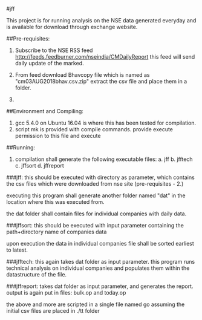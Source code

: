 #jff

This project is for running analysis on the NSE data generated everyday and
is available for download through exchange website.

##Pre-requisites:
  1. Subscribe to the NSE RSS feed
    http://feeds.feedburner.com/nseindia/CMDailyReport
    this feed will send daily update of the marked.

  2. From feed download Bhavcopy file which is named as "cm03AUG2018bhav.csv.zip"
    extract the csv file and place them in a folder.

  3.

##Environment and Compiling:
  1. gcc 5.4.0 on Ubuntu 16.04 is where this has been tested for compilation.
  2. script mk is provided with compile commands. provide execute permission to
     this file and execute

##Running:
  1. compilation shall generate the following executable files:
    a. jff
    b. jfftech
    c. jffsort
    d. jffreport

###jff:
  this should be executed with directory as parameter, which contains the csv
  files which were downloaded from nse site (pre-requisites - 2.)

  executing this program shall generate another folder named "dat" in the
  location where this was executed from.

  the dat folder shall contain files for individual companies with daily
  data.

###jffsort:
  this should be executed with input parameter containing the path+directory
  name of companies data

  upon execution the data in individual companies file shall be sorted earliest
  to latest.

###jfftech:
  this again takes dat folder as input parameter. this program runs technical
  analysis on individual companies and populates them within the datastructure
  of the file.

###jffreport:
  takes dat folder as input parameter, and generates the report. output is
  again put in files: bulk.op and today.op

the above and more are scripted in a single file named go assuming the initial
csv files are placed in ./tt folder


